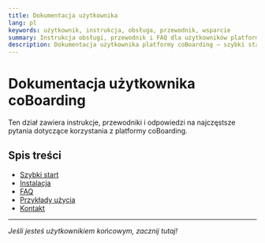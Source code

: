 ```yaml
---
title: Dokumentacja użytkownika
lang: pl
keywords: użytkownik, instrukcja, obsługa, przewodnik, wsparcie
summary: Instrukcja obsługi, przewodnik i FAQ dla użytkowników platformy coBoarding.
description: Dokumentacja użytkownika platformy coBoarding – szybki start, instalacja, FAQ, kontakt, przykłady użycia.
---
```


# Dokumentacja użytkownika coBoarding

Ten dział zawiera instrukcje, przewodniki i odpowiedzi na najczęstsze pytania dotyczące korzystania z platformy coBoarding.

## Spis treści
- [Szybki start](../quickstart.md)
- [Instalacja](../install.md)
- [FAQ](../faq.md)
- [Przykłady użycia](../examples.md)
- [Kontakt](../contact.md)

---

_Jeśli jesteś użytkownikiem końcowym, zacznij tutaj!_
